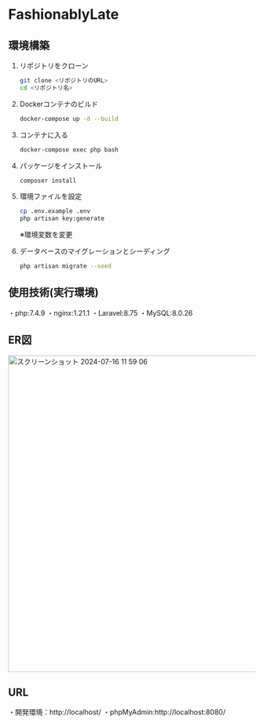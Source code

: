 # FashionablyLate

## 環境構築
1. リポジトリをクローン
    ```bash
    git clone <リポジトリのURL>
    cd <リポジトリ名>
    ```

2. Dockerコンテナのビルド
    ```bash
    docker-compose up -d --build
    ```

3. コンテナに入る
    ```bash
    docker-compose exec php bash
    ```

4. パッケージをインストール
    ```bash
    composer install
    ```

5. 環境ファイルを設定
    ```bash
    cp .env.example .env
    php artisan key:generate
    ```
    ※環境変数を変更

6. データベースのマイグレーションとシーディング
    ```bash
    php artisan migrate --seed
    ```

## 使用技術(実行環境)
・php:7.4.9
・nginx:1.21.1
・Laravel:8.75
・MySQL:8.0.26


## ER図
<img width="645" alt="スクリーンショット 2024-07-16 11 59 06" src="https://github.com/user-attachments/assets/ad70f65c-da6d-4e10-983e-8a0dc0e9389f">


## URL
・開発環境：http://localhost/
・phpMyAdmin:http://localhost:8080/
